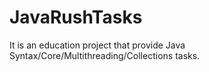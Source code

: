 # JavaRushTasks
It is an education project that provide Java Syntax/Core/Multithreading/Collections tasks.
